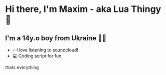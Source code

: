 # Hi there, I'm Maxim - aka Lua Thingy👋 


## I'm a 14y.o boy from Ukraine 💛💙

- 🎶 I love listening to soundcloud!
- 💻 Coding script for fun

thats everything
